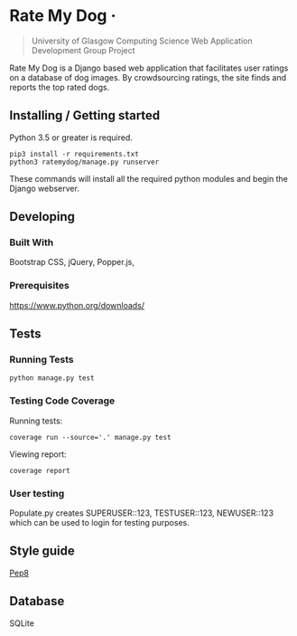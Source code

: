 # Rate My Dog &middot;
> University of Glasgow Computing Science Web Application Development Group Project

Rate My Dog is a Django based web application that facilitates user ratings on a database of dog images. By crowdsourcing ratings, the site finds and reports the top rated dogs.

## Installing / Getting started

Python 3.5 or greater is required.

```shell
pip3 install -r requirements.txt
python3 ratemydog/manage.py runserver
```

These commands will install all the required python modules and begin the Django webserver.

## Developing

### Built With
Bootstrap CSS, jQuery, Popper.js,

### Prerequisites
https://www.python.org/downloads/

## Tests

### Running Tests
```shell
python manage.py test
```
### Testing Code Coverage
Running tests:
```shell
coverage run --source='.' manage.py test
```
Viewing report:
```shell
coverage report
```
### User testing

Populate.py creates SUPERUSER::123, TESTUSER::123, NEWUSER::123 which can be used to login for testing purposes.

## Style guide

[Pep8](https://www.python.org/dev/peps/pep-0008/)


## Database

SQLite 
